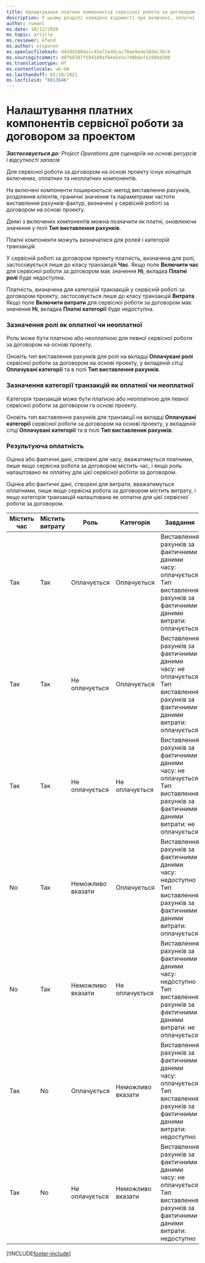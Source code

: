 ```yaml
---
title: Налаштування платних компонентів сервісної роботи за договором за проектом
description: У цьому розділі наведено відомості про включені, оплатні та неоплатні компоненти у сервісних роботах за договором.
author: rumant
ms.date: 10/12/2020
ms.topic: article
ms.reviewer: kfend
ms.author: stsporen
ms.openlocfilehash: d42dd180dacc45e72eddcac70ae9ede38d4c36c6
ms.sourcegitcommit: 40f68387f594180af64a5e5c748b6efa188bd300
ms.translationtype: HT
ms.contentlocale: uk-UA
ms.lasthandoff: 05/10/2021
ms.locfileid: "6013646"
---
```

# <a name="configure-chargeable-components-of-a-project-contract-line"></a>Налаштування платних компонентів сервісної роботи за договором за проектом

_**Застосовується до:** Project Operations для сценаріїв на основі ресурсів і відсутності запасів_

Для сервісної роботи за договором на основі проекту існує концепція включених, оплатних та неоплатних компонентів.

На включені компоненти поширюються: метод виставлення рахунків, розділення клієнтів, граничні значення та параметрами частоти виставлення рахунків-фактур, визначені у сервісній роботі за договором на основі проекту.

Деякі з включених компонентів можна позначити як платні, оновлюючи значення у полі **Тип виставлення рахунків**.

Платні компоненти можуть визначатися для ролей і категорій транзакцій.

У сервісній роботі за договором проекту платність, визначена для ролі, застосовується лише до класу транзакцій **Час**. Якщо поле **Включити час** для сервісної роботи за договором має значення **Ні**, вкладка **Платні ролі** буде недоступна.

Платність, визначена для категорій транзакцій у сервісній роботі за договором проекту, застосовується лише до класу транзакцій **Витрата**. Якщо поле **Включити витрати** для сервісної роботи за договором має значення **Ні**, вкладка **Платні категорії** буде недоступна.

### <a name="update-a-role-to-be-chargeable-or-non-chargeable"></a>Зазначення ролі як оплатної чи неоплатної

Роль може бути платною або неоплатною для певної сервісної роботи за договором на основі проекту.

Оновіть тип виставлення рахунків для ролі на вкладці **Оплачувані ролі** сервісної роботи за договором на основі проекту, у вкладеній сітці **Оплачувані категорії** та в полі **Тип виставлення рахунків**.

### <a name="update-a-transaction-category-to-be-chargeable-or-non-chargeable"></a>Зазначення категорії транзакцій як оплатної чи неоплатної

Категорія транзакцій може бути платною або неоплатною для певної сервісної роботи за договором га основі проекту.

Оновіть тип виставлення рахунків для транзакції на вкладці **Оплачувані категорії** сервісної роботи за договором на основі проекту, у вкладеній сітці **Оплачувані категорії** та в полі **Тип виставлення рахунків**.

### <a name="resolve-chargeability"></a>Результуюча оплатність

Оцінка або фактичні дані, створені для часу, вважатимуться платними, лише якщо сервісна робота за договором містить час, і якщо роль налаштовано як оплатну для цієї сервісної роботи за договором.

Оцінка або фактичні дані, створені для витрати, вважатимуться оплатними, лише якщо сервісна робота за договором містить витрату, і якщо категорія транзакцій налаштована як оплатна для цієї сервісної роботи за договором.

| Містить час | Містить витрату | Роль | Категорія | Завдання |
| --- | --- | --- | --- | --- |
| Так | Так | Оплачується | Оплачується | Виставлення рахунків за фактичними даними часу: оплачується </br>Тип виставлення рахунків за фактичними даними витрати: оплачується |
| Так | Так | Не оплачується | Оплачується | Виставлення рахунків за фактичними даними часу: не оплачується </br>Тип виставлення рахунків за фактичними даними витрати: оплачується |
| Так | Так | Не оплачується | Не оплачується | Виставлення рахунків за фактичними даними часу: не оплачується </br>Тип виставлення рахунків за фактичними даними витрати: не оплачується |
| No | Так | Неможливо вказати | Оплачується | Виставлення рахунків за фактичними даними часу: недоступно </br>Тип виставлення рахунків за фактичними даними витрати: оплачується |
| No | Так | Неможливо вказати | Не оплачується | Виставлення рахунків за фактичними даними часу: недоступно </br>Тип виставлення рахунків за фактичними даними витрати: не оплачується |
| Так | No | Оплачується | Неможливо вказати | Виставлення рахунків за фактичними даними часу: оплачується </br>Тип виставлення рахунків за фактичними даними витрати: недоступно |
| Так | No | Не оплачується | Неможливо вказати | Виставлення рахунків за фактичними даними часу: не оплачується </br> Тип виставлення рахунків за фактичними даними витрати: недоступно |


[!INCLUDE[footer-include](../includes/footer-banner.md)]
